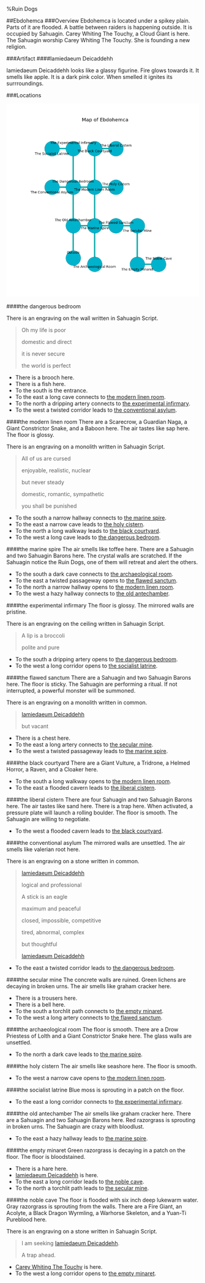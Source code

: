 %Ruin Dogs

##Ebdohemca
###Overview
Ebdohemca is located under a spikey plain. Parts of it are flooded. A battle between raiders is happening outside. It is occupied by Sahuagin. <a name="Carey-Whiting-The-Touchy"></a>Carey Whiting The Touchy, a Cloud Giant is here. The Sahuagin worship Carey Whiting The Touchy. She  is founding a new religion. 



###Artifact
####<a name="Iamiedaeum-Deicaddehh"></a>Iamiedaeum Deicaddehh


Iamiedaeum Deicaddehh looks like a glassy figurine. Fire glows towards it. It smells like apple. It is a dark pink color. When smelled it ignites its surrroundings. 





###Locations


![](../v1/images/Ebdohemca.png)

####<a name="the-dangerous-bedroom"></a>the dangerous bedroom


There is an engraving on the wall written in Sahuagin Script. 

> Oh my life is poor
>
> domestic and direct
>
> it is never secure
>
> the world is perfect
>


* There is a brooch here.
* There is a fish here.
* To the south is the entrance.
* To the east a long cave connects to [the modern linen room](#the-modern-linen-room).
* To the north a dripping artery connects to [the experimental infirmary](#the-experimental-infirmary).
* To the west a twisted corridor leads to [the conventional asylum](#the-conventional-asylum).


####<a name="the-modern-linen-room"></a>the modern linen room
There are a Scarecrow, a Guardian Naga, a Giant Constrictor Snake, and a Baboon here. The air tastes like sap here. The floor is glossy. 

There is an engraving on a monolith written in Sahuagin Script. 

> All of us are cursed
>
> enjoyable, realistic, nuclear
>
> but never steady
>
> domestic, romantic, sympathetic
>
> you shall be punished
>


* To the south a narrow hallway connects to [the marine spire](#the-marine-spire).
* To the east a narrow cave leads to [the holy cistern](#the-holy-cistern).
* To the north a long walkway leads to [the black courtyard](#the-black-courtyard).
* To the west a long cave leads to [the dangerous bedroom](#the-dangerous-bedroom).


####<a name="the-marine-spire"></a>the marine spire
The air smells like toffee here. There are a Sahuagin and two Sahuagin Barons here. The crystal walls are scratched. If the Sahuagin notice the Ruin Dogs, one of them will retreat and alert the others. 



* To the south a dark cave connects to [the archaeological room](#the-archaeological-room).
* To the east a twisted passageway opens to [the flawed sanctum](#the-flawed-sanctum).
* To the north a narrow hallway opens to [the modern linen room](#the-modern-linen-room).
* To the west a hazy hallway connects to [the old antechamber](#the-old-antechamber).


####<a name="the-experimental-infirmary"></a>the experimental infirmary
The floor is glossy. The mirrored walls are pristine. 

There is an engraving on the ceiling written in Sahuagin Script. 

> A lip is a broccoli
>
> polite and pure
>


* To the south a dripping artery opens to [the dangerous bedroom](#the-dangerous-bedroom).
* To the west a long corridor opens to [the socialist latrine](#the-socialist-latrine).


####<a name="the-flawed-sanctum"></a>the flawed sanctum
There are a Sahuagin and two Sahuagin Barons here. The floor is sticky. The Sahuagin are performing a ritual. If not interrupted, a powerful monster will be summoned. 

There is an engraving on a monolith written in common. 

> [Iamiedaeum Deicaddehh](#Iamiedaeum-Deicaddehh)
>
> but vacant
>


* There is a chest here.
* To the east a long artery connects to [the secular mine](#the-secular-mine).
* To the west a twisted passageway leads to [the marine spire](#the-marine-spire).


####<a name="the-black-courtyard"></a>the black courtyard
There are a Giant Vulture, a Tridrone, a Helmed Horror, a Raven, and a Cloaker here. 



* To the south a long walkway opens to [the modern linen room](#the-modern-linen-room).
* To the east a flooded cavern leads to [the liberal cistern](#the-liberal-cistern).


####<a name="the-liberal-cistern"></a>the liberal cistern
There are four Sahuagin and two Sahuagin Barons here. The air tastes like sand here. There is a trap here. When activated, a pressure plate will launch a rolling boulder. The floor is smooth. The Sahuagin are willing to negotiate. 



* To the west a flooded cavern leads to [the black courtyard](#the-black-courtyard).


####<a name="the-conventional-asylum"></a>the conventional asylum
The mirrored walls are unsettled. The air smells like valerian root here. 

There is an engraving on a stone written in common. 

> [Iamiedaeum Deicaddehh](#Iamiedaeum-Deicaddehh)
>
> logical and professional
>
> A stick is an eagle
>
> maximum and peaceful
>
> closed, impossible, competitive
>
> tired, abnormal, complex
>
> but thoughtful
>
> [Iamiedaeum Deicaddehh](#Iamiedaeum-Deicaddehh)
>


* To the east a twisted corridor leads to [the dangerous bedroom](#the-dangerous-bedroom).


####<a name="the-secular-mine"></a>the secular mine
The concrete walls are ruined. Green lichens are decaying in broken urns. The air smells like graham cracker here. 



* There is a trousers here.
* There is a bell here.
* To the south a torchlit path connects to [the empty minaret](#the-empty-minaret).
* To the west a long artery connects to [the flawed sanctum](#the-flawed-sanctum).


####<a name="the-archaeological-room"></a>the archaeological room
The floor is smooth. There are a Drow Priestess of Lolth and a Giant Constrictor Snake here. The glass walls are unsettled. 



* To the north a dark cave leads to [the marine spire](#the-marine-spire).


####<a name="the-holy-cistern"></a>the holy cistern
The air smells like seashore here. The floor is smooth. 



* To the west a narrow cave opens to [the modern linen room](#the-modern-linen-room).


####<a name="the-socialist-latrine"></a>the socialist latrine
Blue moss is sprouting in a patch on the floor. 



* To the east a long corridor connects to [the experimental infirmary](#the-experimental-infirmary).


####<a name="the-old-antechamber"></a>the old antechamber
The air smells like graham cracker here. There are a Sahuagin and two Sahuagin Barons here. Red razorgrass is sprouting in broken urns. The Sahuagin are crazy with bloodlust. 



* To the east a hazy hallway leads to [the marine spire](#the-marine-spire).


####<a name="the-empty-minaret"></a>the empty minaret
Green razorgrass is decaying in a patch on the floor. The floor is bloodstained. 



* There is a hare here.
* [Iamiedaeum Deicaddehh](#Iamiedaeum-Deicaddehh) is here.
* To the east a long corridor leads to [the noble cave](#the-noble-cave).
* To the north a torchlit path leads to [the secular mine](#the-secular-mine).


####<a name="the-noble-cave"></a>the noble cave
The floor is flooded with six inch deep lukewarm water. Gray razorgrass is sprouting from the walls. There are a Fire Giant, an Acolyte, a Black Dragon Wyrmling, a Warhorse Skeleton, and a Yuan-Ti Pureblood here. 

There is an engraving on a stone written in Sahuagin Script. 

> I am seeking [Iamiedaeum Deicaddehh](#Iamiedaeum-Deicaddehh).
>
> A trap ahead.
>


* [Carey Whiting The Touchy](#Carey-Whiting-The-Touchy) is here.
* To the west a long corridor opens to [the empty minaret](#the-empty-minaret).


